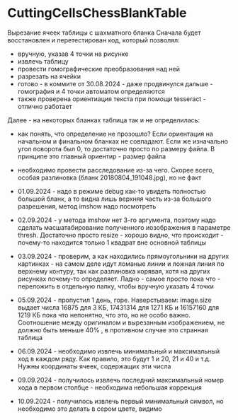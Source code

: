 # CuttingCellsChessBlankTable
Вырезание ячеек таблицы с шахматного бланка
Сначала будет восстановлен и перетестирован код, который позволял: 
  - вручную, указав 4 точки на рисунке
  - извлечь таблицу 
  - провести гомографические преобразования над ней
  - разрезать на ячейки
  - готово - в коммите от 30.08.2024 - даже продвинулся дальше - гомография и 4 точки автоматом определяются
  - также проверена ориентиация текста при помощи tesseract - отлично работает

Далее - на некоторых бланках таблица так и не определилась:
  - как понять, что определение не прозошло? Если ориентация на начальном и финальном бланках не совпадают. Если же изначально угол поворота был 0,
    то достаточно просто по размеру файла. 
    В принципе это главный ориентир - размер файла
  - необходимо провести расследование из-за чего. Скорее всего, особая разлиновка (бланк 20180804_191048.jpg), но не факт
  - 01.09.2024 - надо в режиме debug как-то увидеть полностью большой бланк, а то видна лишь верхняя часть из-за большого разрешения, метод imshow надо посмотреть
  - 02.09.2024 - у метода imshow нет 3-го аргумента, поэтому надо сделать масшатабирование полученного иозображения в параметре thresh. Достаточно просто resize - хорошо видно, что происходит - 
    почему-то находится только 1 квадрат вне основной таблицы
  - 03.09.2024 - проверим, а как находились прямоугольники на других картинках - на самом деле идут ломаные линии и ложная линия по верхнему контуру, так как
    разлиновка корявая, хотя на других рисунках почему-то определяет. Ладно - самое просто пока что - переложить в отдельную папку, чтобы вручную указать 4 точки
  - 05.09.2024 - пропустил 1 день, горе. Наверстываем:
    image.size выдает числа 16875 для 3 КБ, 17431314 для 1271 КБ и 16157160 для 1219 КБ
    пока что непонятно, что это, но не особо важно. Соотношение между оригиналом и вырезанным изображением, не должно быть меньше 40%
   , в противном случае это странная таблица

  - 06.09.2024 - необходимо извлечь минимальный и максимальный ход в каждом ряду. Как правило, это будут 1 и 20, 21 и 40 и т.д. Нужны координаты ячеек, содержащих эти числа
  - 09.09.2024 - получилось извлечь последний максимальный номер хода в первом столбце - необходима небольшая коррекция
  - 10.09.2024 - получилось извлечь первый минимальный символ, но необходимо это делать в сером цвете, видимо